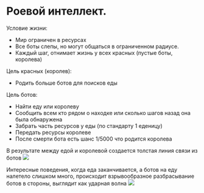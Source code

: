 # Роевой интеллект.

Условие жизни:
- Мир ограничен в ресурсах
- Все боты слепы, но могут общаться в ограниченном радиусе.
- Каждый шаг, отнимает жизнь у всех красных (пустые боты, королева)

Цель красных (королев):
- Родить больше ботов для поисков еды

Цель ботов:
- Найти еду или королеву
- Сообщить всем кто рядом о находке или сколько шагов назад она была обнаружена
- Забрать часть ресурсов у еды (по стандарту 1 еденицу)
- Передать ресурсы королеве
- После смерти бота есть шанс 1/5000 что родится королева

В результате между едой и королевой создается толстая линия связи из ботов
![](https://github.com/snike202/Swarm_Intelligence/images/1.png) 

Интересные поведения, когда еда заканчивается, а ботов на еду налетело слишком много, происходит взрывообразное разбрасывание ботов в стороны, выглядит как ударная волна
![](https://github.com/snike202/Swarm_Intelligence/images/2.png) 